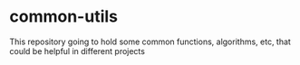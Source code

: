 # common-utils
This repository going to hold some common functions, algorithms, etc, that could be helpful in different projects
